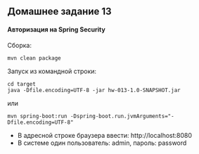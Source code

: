 ## Домашнее задание 13
#### Авторизация на Spring Security

Сборка:
````
mvn clean package
````

Запуск из командной строки:
````
cd target
java -Dfile.encoding=UTF-8 -jar hw-013-1.0-SNAPSHOT.jar
````
или
````
mvn spring-boot:run -Dspring-boot.run.jvmArguments="-Dfile.encoding=UTF-8"
````
- В адресной строке браузера ввести: http://localhost:8080
- В системе один пользователь: admin, пароль: password